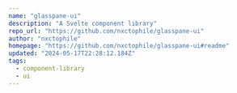 ```yaml
---
name: "glasspane-ui"
description: "A Svelte component library"
repo_url: "https://github.com/nxctophile/glasspane-ui"
author: "nxctophile"
homepage: "https://github.com/nxctophile/glasspane-ui#readme"
updated: "2024-05-17T22:28:12.184Z"
tags: 
  - component-library
  - ui
---
```

